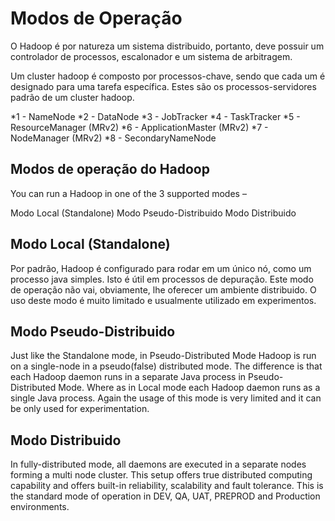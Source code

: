 # Modos de Operação
O Hadoop é por natureza um sistema distribuido, portanto, deve possuir um controlador de processos, escalonador e um sistema de arbitragem.

Um cluster hadoop é composto por processos-chave, sendo que cada um é designado para uma tarefa específica.
Estes são os processos-servidores padrão de um cluster hadoop.

*1 - NameNode
*2 - DataNode
*3 - JobTracker 
*4 - TaskTracker
*5 - ResourceManager (MRv2)
*6 - ApplicationMaster (MRv2)
*7 - NodeManager (MRv2)
*8 - SecondaryNameNode

## Modos de operação do Hadoop

You can run a Hadoop in one of the 3 supported modes –

Modo Local (Standalone)
Modo Pseudo-Distribuido
Modo Distribuido

## Modo Local (Standalone)

Por padrão, Hadoop é configurado para rodar em um único nó, como um processo java simples. Isto é útil em processos de depuração. Este modo de operação não vai, obviamente, lhe oferecer um ambiente distribuido. O uso deste modo é muito limitado e usualmente utilizado em experimentos.

## Modo Pseudo-Distribuido

Just like the Standalone mode, in Pseudo-Distributed Mode Hadoop is run on a single-node in a pseudo(false) distributed mode. The difference is that each Hadoop daemon runs in a separate Java process in Pseudo-Distributed Mode. Where as in Local mode each Hadoop daemon runs as a single Java process. Again the usage of this mode is very limited and it can be only used for experimentation.

## Modo Distribuido

In fully-distributed mode, all daemons are executed in a separate nodes forming a multi node cluster. This setup offers true distributed computing capability and offers built-in reliability, scalability and fault tolerance. This is the standard mode of operation in DEV, QA, UAT, PREPROD and Production environments.
